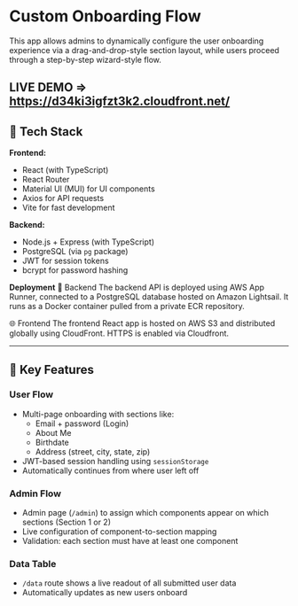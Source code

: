 # Custom Onboarding Flow

This app allows admins to dynamically configure the user onboarding experience via a drag-and-drop-style section layout, while users proceed through a step-by-step wizard-style flow.

LIVE DEMO => https://d34ki3igfzt3k2.cloudfront.net/
---

## 🔧 Tech Stack

**Frontend:**
- React (with TypeScript)
- React Router
- Material UI (MUI) for UI components
- Axios for API requests
- Vite for fast development

**Backend:**
- Node.js + Express (with TypeScript)
- PostgreSQL (via `pg` package)
- JWT for session tokens
- bcrypt for password hashing

**Deployment**
🔧 Backend
The backend API is deployed using AWS App Runner, connected to a PostgreSQL database hosted on Amazon Lightsail. It runs as a Docker container pulled from a private ECR repository.

🌐 Frontend
The frontend React app is hosted on AWS S3 and distributed globally using CloudFront. HTTPS is enabled via Cloudfront.

---

## 🧠 Key Features

### User Flow
- Multi-page onboarding with sections like:
  - Email + password (Login)
  - About Me
  - Birthdate
  - Address (street, city, state, zip)
- JWT-based session handling using `sessionStorage`
- Automatically continues from where user left off

### Admin Flow
- Admin page (`/admin`) to assign which components appear on which sections (Section 1 or 2)
- Live configuration of component-to-section mapping
- Validation: each section must have at least one component

### Data Table
- `/data` route shows a live readout of all submitted user data
- Automatically updates as new users onboard
